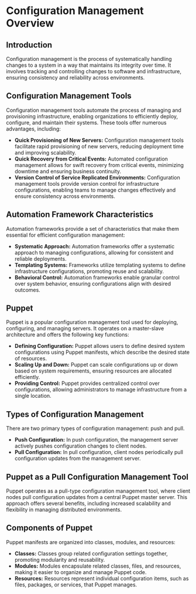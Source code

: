 # Configuration Management Overview

## Introduction

Configuration management is the process of systematically handling changes to a system in a way that maintains its integrity over time. It involves tracking and controlling changes to software and infrastructure, ensuring consistency and reliability across environments.

## Configuration Management Tools

Configuration management tools automate the process of managing and provisioning infrastructure, enabling organizations to efficiently deploy, configure, and maintain their systems. These tools offer numerous advantages, including:

- **Quick Provisioning of New Servers:** Configuration management tools facilitate rapid provisioning of new servers, reducing deployment time and improving scalability.
- **Quick Recovery from Critical Events:** Automated configuration management allows for swift recovery from critical events, minimizing downtime and ensuring business continuity.
- **Version Control of Service Replicated Environments:** Configuration management tools provide version control for infrastructure configurations, enabling teams to manage changes effectively and ensure consistency across environments.

## Automation Framework Characteristics

Automation frameworks provide a set of characteristics that make them essential for efficient configuration management:

- **Systematic Approach:** Automation frameworks offer a systematic approach to managing configurations, allowing for consistent and reliable deployments.
- **Templating Systems:** Frameworks utilize templating systems to define infrastructure configurations, promoting reuse and scalability.
- **Behavioral Control:** Automation frameworks enable granular control over system behavior, ensuring configurations align with desired outcomes.

## Puppet

Puppet is a popular configuration management tool used for deploying, configuring, and managing servers. It operates on a master-slave architecture and offers the following key functions:

- **Defining Configuration:** Puppet allows users to define desired system configurations using Puppet manifests, which describe the desired state of resources.
- **Scaling Up and Down:** Puppet can scale configurations up or down based on system requirements, ensuring resources are allocated efficiently.
- **Providing Control:** Puppet provides centralized control over configurations, allowing administrators to manage infrastructure from a single location.

## Types of Configuration Management

There are two primary types of configuration management: push and pull.

- **Push Configuration:** In push configuration, the management server actively pushes configuration changes to client nodes.
- **Pull Configuration:** In pull configuration, client nodes periodically pull configuration updates from the management server.

## Puppet as a Pull Configuration Management Tool

Puppet operates as a pull-type configuration management tool, where client nodes pull configuration updates from a central Puppet master server. This approach offers several benefits, including increased scalability and flexibility in managing distributed environments.

## Components of Puppet

Puppet manifests are organized into classes, modules, and resources:

- **Classes:** Classes group related configuration settings together, promoting modularity and reusability.
- **Modules:** Modules encapsulate related classes, files, and resources, making it easier to organize and manage Puppet code.
- **Resources:** Resources represent individual configuration items, such as files, packages, or services, that Puppet manages.

